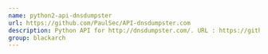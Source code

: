 ```yaml
---
name: python2-api-dnsdumpster
url: https://github.com/PaulSec/API-dnsdumpster.com
description: Python API for http://dnsdumpster.com/. URL : https://github.com/PaulSec/API-dnsdumpster.com Groups : blackarch blackarch-recon blackarch-scanner
group: blackarch
---
```

